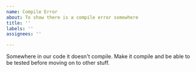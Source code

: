 ```yaml
---
name: Compile Error
about: To show there is a compile error somewhere
title: ''
labels: ''
assignees: ''

---
```


Somewhere in our code it doesn't compile. Make it compile and be able to be tested before moving on to other stuff.
